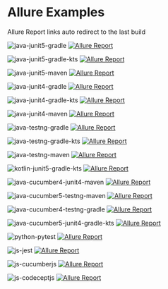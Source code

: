 # Allure Examples

Allure Report links auto redirect to the last build

![java-junit5-gradle](https://github.com/simple-elf/allure-examples/workflows/java-junit5-gradle/badge.svg)
[![Allure Report](https://img.shields.io/badge/Allure%20Report-deployed-yellowgreen)](https://simple-elf.github.io/allure-examples/java-junit5-gradle/)

![java-junit5-gradle-kts](https://github.com/simple-elf/allure-examples/workflows/java-junit5-gradle-kts/badge.svg)
[![Allure Report](https://img.shields.io/badge/Allure%20Report-deployed-yellowgreen)](https://simple-elf.github.io/allure-examples/java-junit5-gradle-kts/)

![java-junit5-maven](https://github.com/simple-elf/allure-examples/workflows/java-junit5-maven/badge.svg)
[![Allure Report](https://img.shields.io/badge/Allure%20Report-deployed-yellowgreen)](https://simple-elf.github.io/allure-examples/java-junit5-maven/)

![java-junit4-gradle](https://github.com/simple-elf/allure-examples/workflows/java-junit4-gradle/badge.svg)
[![Allure Report](https://img.shields.io/badge/Allure%20Report-deployed-yellowgreen)](https://simple-elf.github.io/allure-examples/java-junit4-gradle/)

![java-junit4-gradle-kts](https://github.com/simple-elf/allure-examples/workflows/java-junit4-gradle-kts/badge.svg)
[![Allure Report](https://img.shields.io/badge/Allure%20Report-deployed-yellowgreen)](https://simple-elf.github.io/allure-examples/java-junit4-gradle-kts/)

![java-junit4-maven](https://github.com/simple-elf/allure-examples/workflows/java-junit4-maven/badge.svg)
[![Allure Report](https://img.shields.io/badge/Allure%20Report-deployed-yellowgreen)](https://simple-elf.github.io/allure-examples/java-junit4-maven/)

![java-testng-gradle](https://github.com/simple-elf/allure-examples/workflows/java-testng-gradle/badge.svg)
[![Allure Report](https://img.shields.io/badge/Allure%20Report-deployed-yellowgreen)](https://simple-elf.github.io/allure-examples/java-testng-gradle/)

![java-testng-gradle-kts](https://github.com/simple-elf/allure-examples/workflows/java-testng-gradle-kts/badge.svg)
[![Allure Report](https://img.shields.io/badge/Allure%20Report-deployed-yellowgreen)](https://simple-elf.github.io/allure-examples/java-testng-gradle-kts/)

![java-testng-maven](https://github.com/simple-elf/allure-examples/workflows/java-testng-maven/badge.svg)
[![Allure Report](https://img.shields.io/badge/Allure%20Report-deployed-yellowgreen)](https://simple-elf.github.io/allure-examples/java-testng-maven/)

![kotlin-junit5-gradle-kts](https://github.com/simple-elf/allure-examples/workflows/kotlin-junit5-gradle-kts/badge.svg)
[![Allure Report](https://img.shields.io/badge/Allure%20Report-deployed-yellowgreen)](https://simple-elf.github.io/allure-examples/kotlin-junit5-gradle-kts/)

![java-cucumber4-junit4-maven](https://github.com/simple-elf/allure-examples/workflows/java-cucumber4-junit4-maven/badge.svg)
[![Allure Report](https://img.shields.io/badge/Allure%20Report-deployed-yellowgreen)](https://simple-elf.github.io/allure-examples/java-cucumber4-junit4-maven/)

![java-cucumber5-testng-maven](https://github.com/simple-elf/allure-examples/workflows/java-cucumber5-testng-maven/badge.svg)
[![Allure Report](https://img.shields.io/badge/Allure%20Report-deployed-yellowgreen)](https://simple-elf.github.io/allure-examples/java-cucumber5-testng-maven/)

![java-cucumber4-testng-gradle](https://github.com/simple-elf/allure-examples/workflows/java-cucumber4-testng-gradle/badge.svg)
[![Allure Report](https://img.shields.io/badge/Allure%20Report-deployed-yellowgreen)](https://simple-elf.github.io/allure-examples/java-cucumber4-testng-gradle/)

![java-cucumber5-junit4-gradle-kts](https://github.com/simple-elf/allure-examples/workflows/java-cucumber5-junit4-gradle-kts/badge.svg)
[![Allure Report](https://img.shields.io/badge/Allure%20Report-deployed-yellowgreen)](https://simple-elf.github.io/allure-examples/java-cucumber5-junit4-gradle-kts/)

![python-pytest](https://github.com/simple-elf/allure-examples/workflows/python-pytest/badge.svg)
[![Allure Report](https://img.shields.io/badge/Allure%20Report-deployed-yellowgreen)](https://simple-elf.github.io/allure-examples/python-pytest/)

![js-jest](https://github.com/simple-elf/allure-examples/workflows/js-jest/badge.svg)
[![Allure Report](https://img.shields.io/badge/Allure%20Report-deployed-yellowgreen)](https://simple-elf.github.io/allure-examples/js-jest/)

![js-cucumberjs](https://github.com/simple-elf/allure-examples/workflows/js-cucumberjs/badge.svg)
[![Allure Report](https://img.shields.io/badge/Allure%20Report-deployed-yellowgreen)](https://simple-elf.github.io/allure-examples/js-cucumberjs/)

![js-codeceptjs](https://github.com/simple-elf/allure-examples/workflows/js-codeceptjs/badge.svg)
[![Allure Report](https://img.shields.io/badge/Allure%20Report-deployed-yellowgreen)](https://simple-elf.github.io/allure-examples/js-codeceptjs/)

